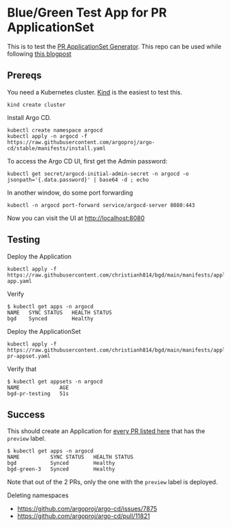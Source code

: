 # Blue/Green Test App for PR ApplicationSet

This is to test the [PR ApplicationSet Generator](https://argocd-applicationset.readthedocs.io/en/stable/Generators-Pull-Request/). This repo can be used while following [this blogpost](https://developers.redhat.com/articles/2022/04/05/automate-cicd-pull-requests-argo-cd-applicationsets#)

## Prereqs

You need a Kubernetes cluster. [Kind](kind.sigs.k8s.io/) is the easiest to test this.

```shell
kind create cluster
```

Install Argo CD.

```shell
kubectl create namespace argocd
kubectl apply -n argocd -f https://raw.githubusercontent.com/argoproj/argo-cd/stable/manifests/install.yaml
```

To access the Argo CD UI, first get the Admin password:

```shell
kubectl get secret/argocd-initial-admin-secret -n argocd -o jsonpath='{.data.password}' | base64 -d ; echo
```

In another window, do some port forwarding

```shell
kubectl -n argocd port-forward service/argocd-server 8080:443
```

Now you can visit the UI at [http://localhost:8080](http://localhost:8080)

## Testing

Deploy the  Application

```shell
kubectl apply -f https://raw.githubusercontent.com/christianh814/bgd/main/manifests/applications/bgd-app.yaml
```

Verify

```shell
$ kubectl get apps -n argocd
NAME   SYNC STATUS   HEALTH STATUS
bgd    Synced        Healthy
```

Deploy the ApplicationSet

```shell
kubectl apply -f https://raw.githubusercontent.com/christianh814/bgd/main/manifests/applicationsets/bgd-pr-appset.yaml
```

Verify that

```shell
$ kubectl get appsets -n argocd
NAME             AGE
bgd-pr-testing   51s
```

## Success

This should create an Application for [every PR listed
here](https://github.com/christianh814/bgd/pulls) that has the `preview`
label.

```shell
$ kubectl get apps -n argocd
NAME          SYNC STATUS   HEALTH STATUS
bgd           Synced        Healthy
bgd-green-3   Synced        Healthy
```

Note that out of the 2 PRs, only the one with the `preview` label is deployed.

Deleting namespaces
 - https://github.com/argoproj/argo-cd/issues/7875
 - https://github.com/argoproj/argo-cd/pull/11821 
